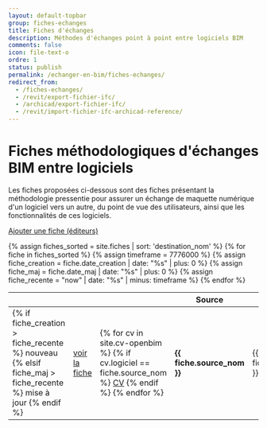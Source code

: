 ```yaml
---
layout: default-topbar
group: fiches-echanges
title: Fiches d'échanges
description: Méthodes d'échanges point à point entre logiciels BIM
comments: false
icon: file-text-o
ordre: 1
status: publish
permalink: /echanger-en-bim/fiches-echanges/
redirect_from:
  - /fiches-echanges/
  - /revit/export-fichier-ifc/
  - /archicad/export-fichier-ifc/
  - /revit/import-fichier-ifc-archicad-reference/
---
```


# Fiches méthodologiques d'échanges BIM entre logiciels

Les fiches proposées ci-dessous sont des fiches présentant la méthodologie pressentie pour assurer un échange de maquette numérique d'un logiciel vers un autre, du point de vue des utilisateurs, ainsi que les fonctionnalités de ces logiciels. 

<div class="row">
  <div class="col-12">
    <p class="text-right"><a class="btn btn-sm btn-secondary" href="/echanger-en-bim/fiches-echanges/nouvelle/" role="button"><i class="fa fa-plus" aria-hidden="true"></i> Ajouter une fiche (éditeurs)</a></p>
  </div>
</div>

<div class="row">
  <div class="col-12">
    <div class="table-responsive">
      <table id="tablefiches" class="table table-sm">
        <thead class="thead-light">
          <tr>
            <th></th>
            <th></th>
            <th></th>
            <th>Source</th>
            <th>(version)</th>
            <th></th>
            <th></th>
            <th>Destination</th>
            <th>(version)</th>
            <th>Usage-Métier</th>
            <!-- <th>Mise à jour</th> -->
          </tr>
        </thead>
        <tbody>
          {% assign fiches_sorted = site.fiches | sort: 'destination_nom' %}
          {% for fiche in fiches_sorted %}
            {% assign timeframe = 7776000 %}
            {% assign fiche_creation = fiche.date_creation | date: "%s" | plus: 0 %}
            {% assign fiche_maj = fiche.date_maj | date: "%s" | plus: 0 %}
            {% assign fiche_recente = "now" | date: "%s" | minus: timeframe  %}
            <tr>
              <td>
                {% if fiche_creation > fiche_recente %}
                <span class="badge badge-pill badge-warning">nouveau</span>
                {% elsif fiche_maj > fiche_recente %}
                <span class="badge badge-pill badge-warning">mise à jour</span>
                {% endif %}
              </td>
              <td><a class="btn btn-primary btn-sm" href="{{ fiche.url }}" role="button"><i class="fa fa-file-text-o" aria-hidden="true"></i> voir la fiche</a></td>              
              <td>
                {% for cv in site.cv-openbim %}
                  {% if cv.logiciel == fiche.source_nom %}
                    <a href="{{ cv.url }}" class="badge badge-secondary">CV</a>
                  {% endif %}
                {% endfor %}
              </td>
              <td><strong>{{ fiche.source_nom }}</strong></td>
              <td>{{ fiche.source_version }}</td>
              <td><i class="fa fa-arrow-right" aria-hidden="true"></i></td>
              <td>
                {% for cv in site.cv-openbim %}
                  {% if cv.logiciel == fiche.destination_nom %}
                    <a href="{{ cv.url }}" class="badge badge-secondary">CV</a>
                  {% endif %}
                {% endfor %}
              </td>
              <td><strong>{{ fiche.destination_nom }}</strong></td>
              <td>{{ fiche.destination_version }}</td>
              <td>{{ fiche.usage_metier }}</td>
              <!-- <td><i class="fa fa-clock-o" aria-hidden="true"></i> {{ fiche.maj }}</td> -->
            </tr>
          {% endfor %}
        </tbody>
      </table>
    </div>
  </div>
</div>
